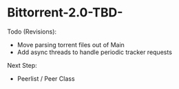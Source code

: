 # Bittorrent-2.0-TBD-

Todo (Revisions):
 - Move parsing torrent files out of Main
 - Add async threads to handle periodic tracker requests

Next Step:
 - Peerlist / Peer Class
